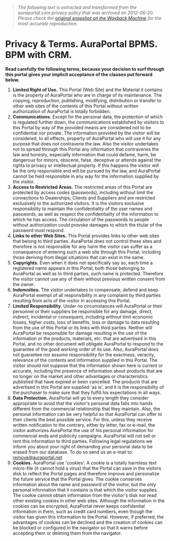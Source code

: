 > *The following text is extracted and transformed from the auraportal.com privacy policy that was archived on 2012-06-20. Please check the [original snapshot on the Wayback Machine](https://web.archive.org/web/20120620100114id_/http%3A//www.auraportal.com/EN/EN0-AP-PrivacyTerms.aspx) for the most accurate reproduction.*

# Privacy & Terms. AuraPortal BPMS. BPM with CRM.

**Read carefully the following terms, because your decision to surf through this portal gives your implicit acceptance of the clauses put forward below.**

  1. **Limited Right of Use.** This Portal (Web Site) and the Material it contains is the property of AuraPortal who are in charge of its maintenance. The copying, reproduction, publishing, modifying, distribution or transfer to other web sites of the contents of this Portal without written authorization of AuraPortal is totally forbidden. 
  2. **Communications.** Except for the personal data, the protection of which is regulated further down, the communications established by visitors to this Portal by way of the provided means are considered not to be confidential nor private. The information provided by the visitor will be considered, to all effects, property of AuraPortal who will use it for any purpose that does not contravene the law. Also the visitor undertakes not to spread through this Portal any information that contravenes the law and honesty, especially information that could defame, harm, be dangerous for minors, obscene, false, deceptive or attends against the rights to privacy or intellectual property. If this happens the visitor will be the only responsible and will be pursued by the law, and AuraPortal cannot be held responsible in any way for the information supplied by the visitor.
  3. **Access to Restricted Areas.** The restricted areas of this Portal are protected by access codes (passwords), including without limit the connections to Dealerships, Clients and Suppliers and are restricted exclusively to the authorized visitors. It is the visitors exclusive responsibility to maintain the confidentiality of the user names and passwords, as well as respect the confidentiality of the information to which he has access. The circulation of the passwords to people without authorization could provoke damages to which the titular of the password must respond. 
  4. **Links to other Web Sites.** This Portal provides links to other web sites that belong to third parties. AuraPortal does not control these sites and therefore is not responsible for any harm the visitor can suffer as a consequence of entering such a web site through this Portal, including those deriving from illegal situations that can exist in the same.
  5. **Copyrights.** Even when it does not specifically say so, each time a registered name appears in this Portal, both those belonging to AuraPortal as well as to third parties, such name is protected. Therefore the visitor cannot use any of them without previous written consent from the owner. 
  6. **Indemnities.** The visitor undertakes to compensate, defend and keep AuraPortal exempt of all responsibility in any complaint by third parties resulting from acts of the visitor in accessing this Portal. 
  7. **Limited Responsibility.** Under no circumstances will AuraPortal or their personnel or their suppliers be responsible for any damage, direct, indirect, incidental or consequent, including without limit economic losses, higher costs, loss of benefits, loss or damage to data resulting from the use of this Portal or its links with third parties. Neither will AuraPortal be responsible for damage resulting in the use of the information or the products, materials, etc. that are advertised in this Portal, and no other document will obligate AuraPortal to respond to the guarantee of the good working order of its use. Also, AuraPortal does not guarantee nor assume responsibility for the exactness, veracity, relevance of the contents and information supplied in this Portal. The visitor should not suppose that the information shown here is current or accurate, including the presence of information about products that are no longer on the market and other advantages or characteristics published that have expired or been cancelled. The products that are advertised in this Portal are supplied 'as is', and it is the responsibility of the purchaser to make sure that they fulfill his expectations in all ways. 
  8. **Data Protection.** AuraPortal will go to every length they consider appropriate to avoid that the visitor's personal data falls into hands different from the commercial relationship that they maintain. Also, the personal information can be very helpful so that AuraPortal can offer to their clients the best possible service. For this, unless they receive written notification to the contrary, either by letter, fax or e-mail, the visitor authorizes AuraPortal the use of his personal information for commercial ends and publicity campaigns. AuraPortal will not sell or rent this information to third parties. Following legal regulations we inform you about your right of demanding your personal data to be erased from our database. To do so send us an e-mail to: [remove@auraportal.net](mailto:remove@auraportal.net)
  9. **Cookies.** AuraPortal use 'cookies'. A cookie is a totally harmless text micro-file (it cannot hold a virus) that the Portal can save in the visitors disk to reflect the Portal pages and therefore improve and personalize the future service that the Portal gives. The cookie conserves information about the name and password of the visitor, but the only personal information that it contains is that which the visitor supplies. The cookie cannot obtain information from the visitor's disk nor read other existing cookies in other web sites. Although the information in the cookies can be encrypted, AuraPortal never keeps confidential information in them, such as credit card numbers, even though the visitor has given this information to the Portal. However, if preferred, the advantages of cookies can be declined and the creation of cookies can be blocked or configured in the navigator so that it warns before accepting them or deleting them from the navigator. 


